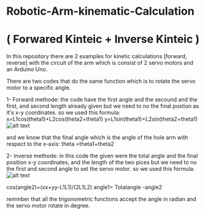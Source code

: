 # Robotic-Arm-kinematic-Calculation
# ( Forwared Kinteic + Inverse Kinteic )
In this repository there are 2 examples for kinetic calculations [forward, reverse] with the circuit of the arm which is consist of 2 servo motors and an Arduino Uno.

There are two codes that do the same function which is to rotate the servo motor to a specific angle.

1- Forward methode: the code have the first angle and the secound and the first, and second length already given but we need to no the final postion as it's x-y coordinates. so we used this formula: x=L1cos(theta1)+L2cos(theta2+theta1) y=L1sin(theta1)+L2sin(theta2+theta1)
![alt text]()

and we know that the final angle which is the angle of the hole arm with respect to the x-axis: theta =theta1+theta2

2- Inverse methode: in this code the given were the total angle and the final position x-y coordinates, and the length of the two pices but we need to no the first and second angle to set the servo motor. so we used this formula:
![alt text]()

cos(angle2)=(xx+yy-L1L1)/(2L1L2) angle1= Totalangle -angle2

remmber that all the trigonometric functions accept the angle in radian and the servo motor rotate in degree.
